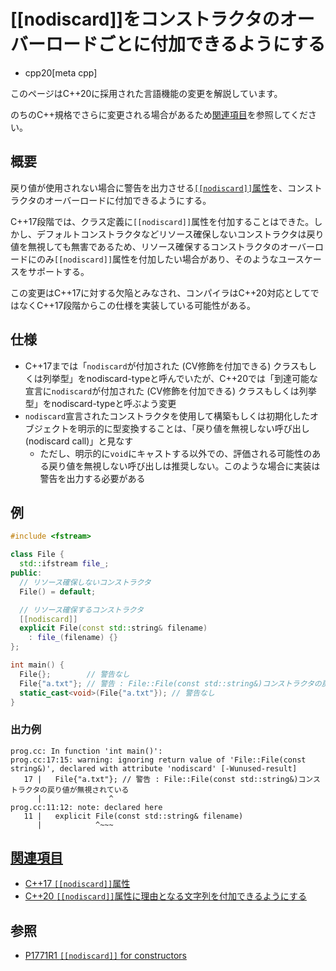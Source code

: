 # [[nodiscard]]をコンストラクタのオーバーロードごとに付加できるようにする
* cpp20[meta cpp]

<!-- start lang caution -->

このページはC++20に採用された言語機能の変更を解説しています。

のちのC++規格でさらに変更される場合があるため[関連項目](#relative-page)を参照してください。

<!-- last lang caution -->

## 概要
戻り値が使用されない場合に警告を出力させる[`[[nodiscard]]`属性](/lang/cpp17/nodiscard.md)を、コンストラクタのオーバーロードに付加できるようにする。

C++17段階では、クラス定義に`[[nodiscard]]`属性を付加することはできた。しかし、デフォルトコンストラクタなどリソース確保しないコンストラクタは戻り値を無視しても無害であるため、リソース確保するコンストラクタのオーバーロードにのみ`[[nodiscard]]`属性を付加したい場合があり、そのようなユースケースをサポートする。

この変更はC++17に対する欠陥とみなされ、コンパイラはC++20対応としてではなくC++17段階からこの仕様を実装している可能性がある。


## 仕様
- C++17までは「`nodiscard`が付加された (CV修飾を付加できる) クラスもしくは列挙型」をnodiscard-typeと呼んでいたが、C++20では「到達可能な宣言に`nodiscard`が付加された (CV修飾を付加できる) クラスもしくは列挙型」をnodiscard-typeと呼ぶよう変更
- `nodiscard`宣言されたコンストラクタを使用して構築もしくは初期化したオブジェクトを明示的に型変換することは、「戻り値を無視しない呼び出し (nodiscard call)」と見なす
    - ただし、明示的に`void`にキャストする以外での、評価される可能性のある戻り値を無視しない呼び出しは推奨しない。このような場合に実装は警告を出力する必要がある


## 例
```cpp example
#include <fstream>

class File {
  std::ifstream file_;
public:
  // リソース確保しないコンストラクタ
  File() = default;

  // リソース確保するコンストラクタ
  [[nodiscard]]
  explicit File(const std::string& filename)
    : file_(filename) {}
};

int main() {
  File{};        // 警告なし
  File{"a.txt"}; // 警告 : File::File(const std::string&)コンストラクタの戻り値が無視されている
  static_cast<void>(File{"a.txt"}); // 警告なし
}
```

### 出力例
```
prog.cc: In function 'int main()':
prog.cc:17:15: warning: ignoring return value of 'File::File(const string&)', declared with attribute 'nodiscard' [-Wunused-result]
   17 |   File{"a.txt"}; // 警告 : File::File(const std::string&)コンストラクタの戻り値が無視されている
      |               ^
prog.cc:11:12: note: declared here
   11 |   explicit File(const std::string& filename)
      |            ^~~~
```


## <a id="relative-page" href="#relative-page">関連項目</a>
- [C++17 `[[nodiscard]]`属性](/lang/cpp17/nodiscard.md)
- [C++20 `[[nodiscard]]`属性に理由となる文字列を付加できるようにする](nodiscard_should_have_a_reason.md)


## 参照
- [P1771R1 `[[nodiscard]]` for constructors](http://www.open-std.org/jtc1/sc22/wg21/docs/papers/2019/p1771r1.pdf)